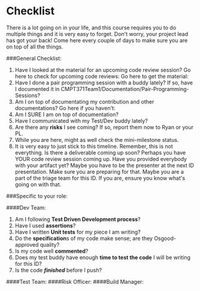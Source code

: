 # Checklist
There is a lot going on in your life, and this course requires you to do multiple things and it is very easy to forget. Don't worry, your project lead has got your back!
Come here every couple of days to make sure you are on top of all the things.

###General Checklist:
1. Have I looked at the material for an upcoming code review session? 
    Go here to check for upcoming code reviews:
    Go here to get the material:
2. Have I done a pair programming session with a buddy lately? If so, have I documented it in CMPT371Team1/Documentation/Pair-Programming-Sessions?
3. Am I on top of documentating my contribution and other documentations? Go here if you haven't:
4. Am I SURE I am on top of documentation?
5. Have I communicated with my Test/Dev buddy lately?
6. Are there any **risks** I see coming? If so, report them now to Ryan or your PL.
7. While you are here, might as well check the mini-milestone status.
100. It is very easy to just stick to this timeline. Remember, this is not everything. Is there a deliverable coming up soon? Perhaps you have YOUR code review session coming up. Have you provided everybody with your artifact yet? Maybe you have to be the presenter at the next ID presentation. Make sure you are preparing for that. Maybe you are a part of the triage team for this ID. If you are, ensure you know what's going on with that.

###Specific to your role:

####Dev Team:
1. Am I following **Test Driven Development process**?  
2. Have I used **assertions**?
3. Have I written **Unit tests** for my piece I am writing?
4. Do the **specification**s of my code make sense; are they Osgood-approved quality?
5. Is my code well **commented**?
6. Does my test buddy have enough **time to test the code** I will be writing for this ID?
7. Is the code ***finished*** before I push?

####Test Team:
####Risk Officer:
####Build Manager:


